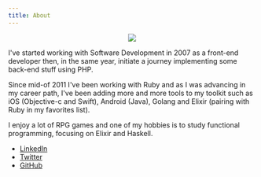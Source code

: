 ```yaml
---
title: About
---
```


<p style="text-align: center">
  <a href="https://www.gravatar.com/avatar/d13c31974bbf9f685b22769480a93602.jpg?s=500">
    <img src="https://www.gravatar.com/avatar/d13c31974bbf9f685b22769480a93602.jpg?s=250" />
  </a>
</p>

I've started working with Software Development in 2007 as a front-end developer then, in the same year, initiate a journey implementing some back-end stuff using PHP.

Since mid-of 2011 I've been working with Ruby and as I was advancing in my career path, I've been adding more and more tools to my toolkit such as iOS (Objective-c and Swift), Android (Java), Golang and Elixir (pairing with Ruby in my favorites list).

I enjoy a lot of RPG games and one of my hobbies is to study functional programming, focusing on Elixir and Haskell.

* [LinkedIn](https://www.linkedin.com/in/wevtimoteo/)
* [Twitter](https://twitter.com/wevtimoteo)
* [GitHub](https://github.com/wevtimoteo)
